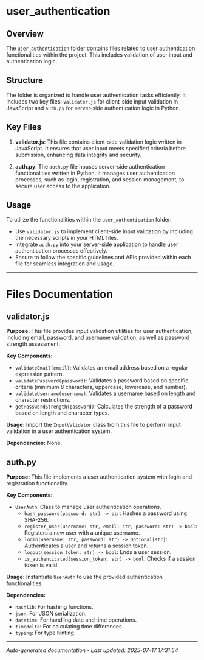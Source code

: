 # user_authentication

## Overview
The `user_authentication` folder contains files related to user authentication functionalities within the project. This includes validation of user input and authentication logic.

## Structure
The folder is organized to handle user authentication tasks efficiently. It includes two key files: `validator.js` for client-side input validation in JavaScript and `auth.py` for server-side authentication logic in Python.

## Key Files
1. **validator.js**: This file contains client-side validation logic written in JavaScript. It ensures that user input meets specified criteria before submission, enhancing data integrity and security.
   
2. **auth.py**: The `auth.py` file houses server-side authentication functionalities written in Python. It manages user authentication processes, such as login, registration, and session management, to secure user access to the application.

## Usage
To utilize the functionalities within the `user_authentication` folder:
- Use `validator.js` to implement client-side input validation by including the necessary scripts in your HTML files.
- Integrate `auth.py` into your server-side application to handle user authentication processes effectively.
- Ensure to follow the specific guidelines and APIs provided within each file for seamless integration and usage.

---

# Files Documentation

## validator.js

**Purpose:** This file provides input validation utilities for user authentication, including email, password, and username validation, as well as password strength assessment.

**Key Components:**
- `validateEmail(email)`: Validates an email address based on a regular expression pattern.
- `validatePassword(password)`: Validates a password based on specific criteria (minimum 8 characters, uppercase, lowercase, and number).
- `validateUsername(username)`: Validates a username based on length and character restrictions.
- `getPasswordStrength(password)`: Calculates the strength of a password based on length and character types.

**Usage:** Import the `InputValidator` class from this file to perform input validation in a user authentication system.

**Dependencies:** None.

## auth.py

**Purpose:** This file implements a user authentication system with login and registration functionality.

**Key Components:**
- `UserAuth`: Class to manage user authentication operations.
  - `hash_password(password: str) -> str`: Hashes a password using SHA-256.
  - `register_user(username: str, email: str, password: str) -> bool`: Registers a new user with a unique username.
  - `login(username: str, password: str) -> Optional[str]`: Authenticates a user and returns a session token.
  - `logout(session_token: str) -> bool`: Ends a user session.
  - `is_authenticated(session_token: str) -> bool`: Checks if a session token is valid.

**Usage:** Instantiate `UserAuth` to use the provided authentication functionalities.

**Dependencies:**
- `hashlib`: For hashing functions.
- `json`: For JSON serialization.
- `datetime`: For handling date and time operations.
- `timedelta`: For calculating time differences.
- `typing`: For type hinting.

---
*Auto-generated documentation - Last updated: 2025-07-17 17:31:54*

